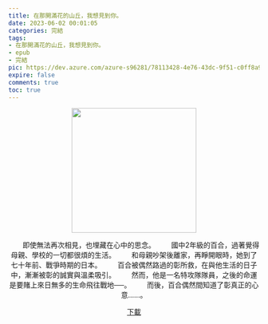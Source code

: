 ```yaml
---
title: 在那開滿花的山丘，我想見到你。
date: 2023-06-02 00:01:05
categories: 完結
tags:
- 在那開滿花的山丘，我想見到你。
- epub
- 完結
pic: https://dev.azure.com/azure-s96281/78113428-4e76-43dc-9f51-c0ff8a913055/_apis/git/repositories/a379171b-de46-4c10-9b0d-00da23959885/items?path=/Epub%20Cover/%E5%9C%A8%E9%82%A3%E9%96%8B%E6%BB%BF%E8%8A%B1%E7%9A%84%E5%B1%B1%E4%B8%98%EF%BC%8C%E6%88%91%E6%83%B3%E8%A6%8B%E5%88%B0%E4%BD%A0%E3%80%82.jpg&versionDescriptor%5BversionOptions%5D=0&versionDescriptor%5BversionType%5D=0&versionDescriptor%5Bversion%5D=main&resolveLfs=true&%24format=octetStream&api-version=5.0
expire: false
comments: true
toc: true
---
```


<div style="text-align:center" class="kratos-post-content">

<img width="250px" src="https://dev.azure.com/azure-s96281/78113428-4e76-43dc-9f51-c0ff8a913055/_apis/git/repositories/a379171b-de46-4c10-9b0d-00da23959885/items?path=/Epub%20Cover/%E5%9C%A8%E9%82%A3%E9%96%8B%E6%BB%BF%E8%8A%B1%E7%9A%84%E5%B1%B1%E4%B8%98%EF%BC%8C%E6%88%91%E6%83%B3%E8%A6%8B%E5%88%B0%E4%BD%A0%E3%80%82.jpg&versionDescriptor%5BversionOptions%5D=0&versionDescriptor%5BversionType%5D=0&versionDescriptor%5Bversion%5D=main&resolveLfs=true&%24format=octetStream&api-version=5.0">

<p>
　　即使無法再次相見，也埋藏在心中的思念。
　　國中2年級的百合，過著覺得母親、學校的一切都很煩的生活。
　　和母親吵架後離家，再睜開眼時，她到了七十年前、戰爭時期的日本。
　　百合被偶然路過的彰所救，在與他生活的日子中，漸漸被彰的誠實與溫柔吸引。
　　然而，他是一名特攻隊隊員，之後的命運是要賭上來日無多的生命飛往戰地──。
　　而後，百合偶然間知道了彰真正的心意……。
</p>

<p>
<a href="https://epubdatabase.azurewebsites.net/EBOOKS/EPUB/完結/在那開滿花的山丘，我想見到你。/%E5%9C%A8%E9%82%A3%E9%96%8B%E6%BB%BF%E8%8A%B1%E7%9A%84%E5%B1%B1%E4%B8%98%EF%BC%8C%E6%88%91%E6%83%B3%E8%A6%8B%E5%88%B0%E4%BD%A0%E3%80%82.epub?download=1">下載</a>
</p>

</div>
